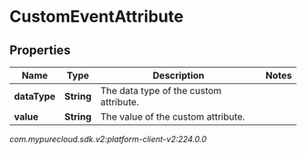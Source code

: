 # CustomEventAttribute


## Properties

| Name | Type | Description | Notes |
| ------------ | ------------- | ------------- | ------------- |
| **dataType** | **String** | The data type of the custom attribute. |  |
| **value** | **String** | The value of the custom attribute. |  |




_com.mypurecloud.sdk.v2:platform-client-v2:224.0.0_
